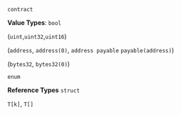 `contract`

**Value Types**: 
`bool`

(`uint`,`uint32`,`uint16`)

(`address`, `address(0)`, `address payable` `payable(address)`)

(`bytes32`, `bytes32(0)`)

`enum`

**Reference Types**
`struct`

`T[k]`, `T[]`
